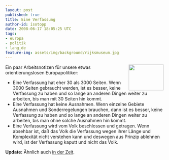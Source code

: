 ```yaml
---
layout: post
published: true
title: Eine Verfassung
author-id: isotopp
date: 2008-06-17 18:05:25 UTC
tags:
- europa
- politik
- lang_de
feature-img: assets/img/background/rijksmuseum.jpg
---
```

<!-- s9ymdb:4759 --><img class="serendipity_image_right" width="110" height="81" style="float: right; border: 0px; padding-left: 5px; padding-right: 5px;" src="/uploads/europaflagge.serendipityThumb.jpg" alt="" /> Ein paar Arbeitsnotizen für unsere etwas orientierungslosen Europapolitiker: <ul><li>Eine Verfassung hat eher 30 als 3000 Seiten. Wenn 3000 Seiten gebraucht werden, ist es besser, keine Verfassung zu haben und so lange an anderen Dingen weiter zu arbeiten, bis man mit 30 Seiten hin kommt.</li><li>Eine Verfassung hat keine Ausnahmen. Wenn einzelne Gebiete Ausnahmen und Sonderregelungen brauchen, dann ist es besser, keine Verfassung zu haben und so lange an anderen Dingen weiter zu arbeiten, bis man ohne solche Ausnahmen hin kommt.</li><li>Eine Verfassung wird vom Volk beschlossen und getragen. Wenn absehbar ist, daß das Volk die Verfassung wegen ihrer Länge und Komplexität nicht verstehen kann und deswegen aus Prinzip ablehnen wird, ist der Verfassung kaputt und nicht das Volk.</li></ul>

<b>Update:</b> Ähnlich auch <a href="http://blog.zeit.de/bittner-blog/2008/06/23/warum-die-iren-nein-gesagt-haben_89">in der Zeit</a>.
